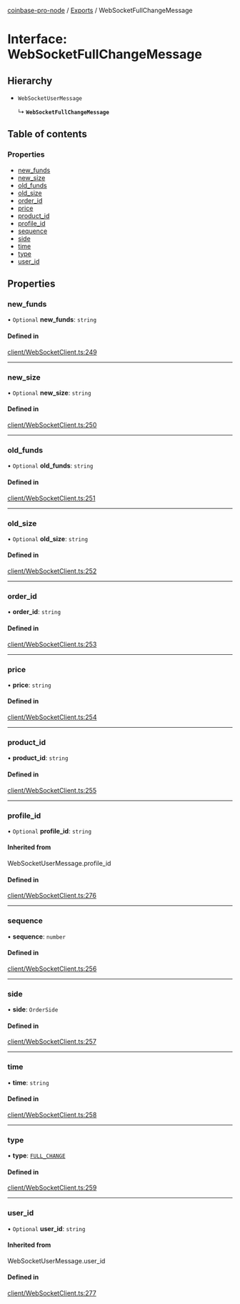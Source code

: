 [coinbase-pro-node](../README.md) / [Exports](../modules.md) / WebSocketFullChangeMessage

# Interface: WebSocketFullChangeMessage

## Hierarchy

- `WebSocketUserMessage`

  ↳ **`WebSocketFullChangeMessage`**

## Table of contents

### Properties

- [new_funds](WebSocketFullChangeMessage.md#new_funds)
- [new_size](WebSocketFullChangeMessage.md#new_size)
- [old_funds](WebSocketFullChangeMessage.md#old_funds)
- [old_size](WebSocketFullChangeMessage.md#old_size)
- [order_id](WebSocketFullChangeMessage.md#order_id)
- [price](WebSocketFullChangeMessage.md#price)
- [product_id](WebSocketFullChangeMessage.md#product_id)
- [profile_id](WebSocketFullChangeMessage.md#profile_id)
- [sequence](WebSocketFullChangeMessage.md#sequence)
- [side](WebSocketFullChangeMessage.md#side)
- [time](WebSocketFullChangeMessage.md#time)
- [type](WebSocketFullChangeMessage.md#type)
- [user_id](WebSocketFullChangeMessage.md#user_id)

## Properties

### new_funds

• `Optional` **new_funds**: `string`

#### Defined in

[client/WebSocketClient.ts:249](https://github.com/bennycode/coinbase-pro-node/blob/2016513/src/client/WebSocketClient.ts#L249)

---

### new_size

• `Optional` **new_size**: `string`

#### Defined in

[client/WebSocketClient.ts:250](https://github.com/bennycode/coinbase-pro-node/blob/2016513/src/client/WebSocketClient.ts#L250)

---

### old_funds

• `Optional` **old_funds**: `string`

#### Defined in

[client/WebSocketClient.ts:251](https://github.com/bennycode/coinbase-pro-node/blob/2016513/src/client/WebSocketClient.ts#L251)

---

### old_size

• `Optional` **old_size**: `string`

#### Defined in

[client/WebSocketClient.ts:252](https://github.com/bennycode/coinbase-pro-node/blob/2016513/src/client/WebSocketClient.ts#L252)

---

### order_id

• **order_id**: `string`

#### Defined in

[client/WebSocketClient.ts:253](https://github.com/bennycode/coinbase-pro-node/blob/2016513/src/client/WebSocketClient.ts#L253)

---

### price

• **price**: `string`

#### Defined in

[client/WebSocketClient.ts:254](https://github.com/bennycode/coinbase-pro-node/blob/2016513/src/client/WebSocketClient.ts#L254)

---

### product_id

• **product_id**: `string`

#### Defined in

[client/WebSocketClient.ts:255](https://github.com/bennycode/coinbase-pro-node/blob/2016513/src/client/WebSocketClient.ts#L255)

---

### profile_id

• `Optional` **profile_id**: `string`

#### Inherited from

WebSocketUserMessage.profile_id

#### Defined in

[client/WebSocketClient.ts:276](https://github.com/bennycode/coinbase-pro-node/blob/2016513/src/client/WebSocketClient.ts#L276)

---

### sequence

• **sequence**: `number`

#### Defined in

[client/WebSocketClient.ts:256](https://github.com/bennycode/coinbase-pro-node/blob/2016513/src/client/WebSocketClient.ts#L256)

---

### side

• **side**: `OrderSide`

#### Defined in

[client/WebSocketClient.ts:257](https://github.com/bennycode/coinbase-pro-node/blob/2016513/src/client/WebSocketClient.ts#L257)

---

### time

• **time**: `string`

#### Defined in

[client/WebSocketClient.ts:258](https://github.com/bennycode/coinbase-pro-node/blob/2016513/src/client/WebSocketClient.ts#L258)

---

### type

• **type**: [`FULL_CHANGE`](../enums/WebSocketResponseType.md#full_change)

#### Defined in

[client/WebSocketClient.ts:259](https://github.com/bennycode/coinbase-pro-node/blob/2016513/src/client/WebSocketClient.ts#L259)

---

### user_id

• `Optional` **user_id**: `string`

#### Inherited from

WebSocketUserMessage.user_id

#### Defined in

[client/WebSocketClient.ts:277](https://github.com/bennycode/coinbase-pro-node/blob/2016513/src/client/WebSocketClient.ts#L277)
